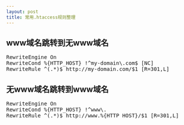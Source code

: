 ```yaml
---
layout: post
title: 常用.htaccess规则整理
---
```


## www域名跳转到无www域名
<pre>
RewriteEngine On
RewriteCond %{HTTP_HOST} !^my-domain\.com$ [NC]
RewriteRule ^(.*)$ http://my-domain.com/$1 [R=301,L]
</pre>

## 无www域名跳转到www域名
<pre>
RewriteEngine On
RewriteCond %{HTTP_HOST} !^www\.
RewriteRule ^(.*)$ http://www.%{HTTP_HOST}/$1 [R=301,L]
</pre>
